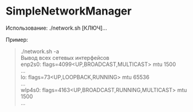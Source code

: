 # SimpleNetworkManager
Использование: ./network.sh [КЛЮЧ]...

Пример:
> ./network.sh -a  
Вывод всех сетевых интерфейсов  
enp2s0: flags=4099<UP,BROADCAST,MULTICAST>  mtu 1500  
...  
lo: flags=73<UP,LOOPBACK,RUNNING>  mtu 65536  
...  
wlp4s0: flags=4163<UP,BROADCAST,RUNNING,MULTICAST>  mtu 1500  
...  
